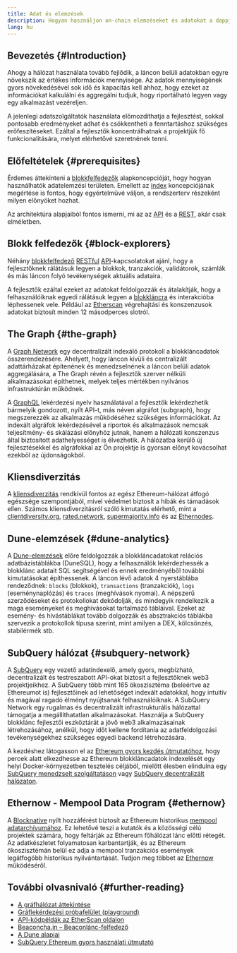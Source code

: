 ```yaml
---
title: Adat és elemzések
description: Hogyan használjon on-chain elemzéseket és adatokat a dappjában
lang: hu
---
```


## Bevezetés {#Introduction}

Ahogy a hálózat használata tovább fejlődik, a láncon belüli adatokban egyre növekszik az értékes információk mennyisége. Az adatok mennyiségének gyors növekedésével sok idő és kapacitás kell ahhoz, hogy ezeket az információkat kalkulálni és aggregálni tudjuk, hogy riportálható legyen vagy egy alkalmazást vezéreljen.

A jelenlegi adatszolgáltatók használata előmozdíthatja a fejlesztést, sokkal pontosabb eredményeket adhat és csökkentheti a fenntartáshoz szükséges erőfeszítéseket. Ezáltal a fejlesztők koncentrálhatnak a projektjük fő funkcionalitására, melyet elérhetővé szeretnének tenni.

## Előfeltételek {#prerequisites}

Érdemes áttekinteni a [blokkfelfedezők](/developers/docs/data-and-analytics/block-explorers/) alapkoncepcióját, hogy hogyan használhatók adatelemzési területen. Emellett az [index](/glossary/#index) koncepciójának megértése is fontos, hogy egyértelművé váljon, a rendszerterv részeként milyen előnyöket hozhat.

Az architektúra alapjaiból fontos ismerni, mi az az [API](https://www.wikipedia.org/wiki/API) és a [REST](https://www.wikipedia.org/wiki/Representational_state_transfer), akár csak elméletben.

## Blokk felfedezők {#block-explorers}

Néhány [blokkfelfedező](/developers/docs/data-and-analytics/block-explorers/) [RESTful](https://www.wikipedia.org/wiki/Representational_state_transfer) [API](https://www.wikipedia.org/wiki/API)-kapcsolatokat ajánl, hogy a fejlesztőknek rálátásuk legyen a blokkok, tranzakciók, validátorok, számlák és más láncon folyó tevékenységek aktuális adataira.

A fejlesztők ezáltal ezeket az adatokat feldolgozzák és átalakítják, hogy a felhasználóiknak egyedi rálátásuk legyen a [blokkláncra](/glossary/#blockchain) és interakcióba léphessenek vele. Például az [Etherscan](https://etherscan.io) végrehajtási és konszenzusok adatokat biztosít minden 12 másodperces slotról.

## The Graph {#the-graph}

A [Graph Network](https://thegraph.com/) egy decentralizált indexáló protokoll a blokkláncadatok összerendezésére. Ahelyett, hogy láncon kívüli és centralizált adattárházakat építenének és menedzselnének a láncon belüli adatok aggregálására, a The Graph révén a fejlesztők szerver nélküli alkalmazásokat építhetnek, melyek teljes mértékben nyilvános infrastruktúrán működnek.

A [GraphQL](https://graphql.org/) lekérdezési nyelv használatával a fejlesztők lekérdezhetik bármelyik gondozott, nyílt API-t, más néven algráfot (subgraph), hogy megszerezzék az alkalmazás működéséhez szükséges információkat. Az indexált algráfok lekérdezésével a riportok és alkalmazások nemcsak teljesítmény- és skálázási előnyhöz jutnak, hanem a hálózati konszenzus által biztosított adathelyességet is élvezhetik. A hálózatba kerülő új fejlesztésekkel és algráfokkal az Ön projektje is gyorsan előnyt kovácsolhat ezekből az újdonságokból.

## Kliensdiverzitás

A [kliensdiverzitás](/developers/docs/nodes-and-clients/client-diversity/) rendkívül fontos az egész Ethereum-hálózat átfogó egészsége szempontjából, mivel védelmet biztosít a hibák és támadások ellen. Számos kliensdiverzitásról szóló kimutatás elérhető, mint a [clientdiversity.org](https://clientdiversity.org/), [rated.network](https://www.rated.network), [supermajority.info](https://supermajority.info//) és az [Ethernodes](https://ethernodes.org/).

## Dune-elemzések {#dune-analytics}

A [Dune-elemzések](https://dune.com/) előre feldolgozzák a blokkláncadatokat relációs adatbázistáblákba (DuneSQL), hogy a felhasználók lekérdezhessék a blokklánc adatait SQL segítségével és ennek eredményéből további kimutatásokat építhessenek. A láncon lévő adatok 4 nyerstáblába rendeződnek: `blocks` (blokkok), `transactions` (tranzakciók), `logs` (eseménynaplózás) és `traces` (meghívások nyomai). A népszerű szerződéseket és protokollokat dekódolják, és mindegyik rendelkezik a maga eseményeket és meghívásokat tartalmazó tábláival. Ezeket az esemény- és hívástáblákat tovább dolgozzák és absztrakciós táblákba szervezik a protokollok típusa szerint, mint amilyen a DEX, kölcsönzés, stabilérmék stb.

## SubQuery hálózat {#subquery-network}

A [SubQuery](https://subquery.network/) egy vezető adatindexelő, amely gyors, megbízható, decentralizált és testreszabott API-okat biztosít a fejlesztőknek web3 projektjeikhez. A SubQuery több mint 165 ökoszisztéma (beleértve az Ethereumot is) fejlesztőinek ad lehetőséget indexált adatokkal, hogy intuitív és magával ragadó élményt nyújtsanak felhasználóiknak. A SubQuery Network egy rugalmas és decentralizált infrastrukturális hálózattal támogatja a megállíthatatlan alkalmazásokat. Használja a SubQuery blokklánc fejlesztői eszköztárát a jövő web3 alkalmazásainak létrehozásához, anélkül, hogy időt kellene fordítania az adatfeldolgozási tevékenységekhez szükséges egyedi backend létrehozására.

A kezdéshez látogasson el az [Ethereum gyors kezdés útmutatóhoz](https://academy.subquery.network/quickstart/quickstart_chains/ethereum-gravatar.html), hogy percek alatt elkezdhesse az Ethereum blokkláncadatok indexelését egy helyi Docker-környezetben tesztelés céljából, mielőtt élesben elindulna egy [SubQuery menedzselt szolgáltatáson](https://managedservice.subquery.network/) vagy [SubQuery decentralizált hálózaton](https://app.subquery.network/dashboard).

## Ethernow - Mempool Data Program {#ethernow}
A [Blocknative](https://www.blocknative.com/) nyílt hozzáférést biztosít az Ethereum historikus [mempool adatarchívumához](https://www.ethernow.xyz/mempool-data-archive). Ez lehetővé teszi a kutatók és a közösségi célú projektek számára, hogy feltárják az Ethereum főhálózat lánc előtti rétegét. Az adatkészletet folyamatosan karbantartják, és az Ethereum ökoszisztémán belül ez adja a mempool tranzakciós események legátfogóbb historikus nyilvántartását. Tudjon meg többet az [Ethernow](https://www.ethernow.xyz/) működéséről.

## További olvasnivaló {#further-reading}

- [A gráfhálózat áttekintése](https://thegraph.com/docs/en/about/network/)
- [Gráflekérdezési próbafelület (playground)](https://thegraph.com/explorer/subgraph/graphprotocol/graph-network-mainnet?version=current)
- [API-kódpéldák az EtherScan oldalon](https://etherscan.io/apis#contracts)
- [Beaconcha.in – Beaconlánc-felfedező](https://beaconcha.in)
- [A Dune alapjai](https://docs.dune.com/#dune-basics)
- [SubQuery Ethereum gyors használati útmutató](https://academy.subquery.network/indexer/quickstart/quickstart_chains/ethereum-gravatar.html)
